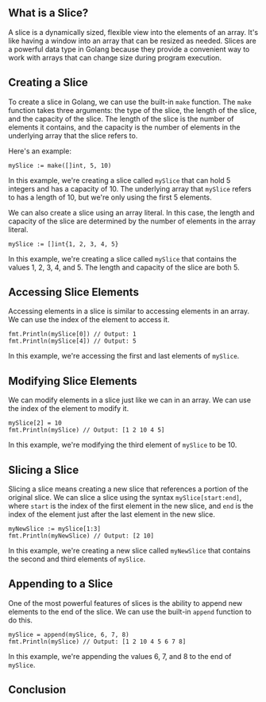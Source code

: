 
## What is a Slice?

A slice is a dynamically sized, flexible view into the elements of an array. It's like having a window into an array that can be resized as needed. Slices are a powerful data type in Golang because they provide a convenient way to work with arrays that can change size during program execution.

## Creating a Slice

To create a slice in Golang, we can use the built-in `make` function. The `make` function takes three arguments: the type of the slice, the length of the slice, and the capacity of the slice. The length of the slice is the number of elements it contains, and the capacity is the number of elements in the underlying array that the slice refers to.

Here's an example:

```
mySlice := make([]int, 5, 10)

```

In this example, we're creating a slice called `mySlice` that can hold 5 integers and has a capacity of 10. The underlying array that `mySlice` refers to has a length of 10, but we're only using the first 5 elements.

We can also create a slice using an array literal. In this case, the length and capacity of the slice are determined by the number of elements in the array literal.

```
mySlice := []int{1, 2, 3, 4, 5}
```

In this example, we're creating a slice called `mySlice` that contains the values 1, 2, 3, 4, and 5. The length and capacity of the slice are both 5.

## Accessing Slice Elements

Accessing elements in a slice is similar to accessing elements in an array. We can use the index of the element to access it.

```
fmt.Println(mySlice[0]) // Output: 1
fmt.Println(mySlice[4]) // Output: 5
```

In this example, we're accessing the first and last elements of `mySlice`.

## Modifying Slice Elements

We can modify elements in a slice just like we can in an array. We can use the index of the element to modify it.

```
mySlice[2] = 10
fmt.Println(mySlice) // Output: [1 2 10 4 5]
```

In this example, we're modifying the third element of `mySlice` to be 10.

## Slicing a Slice

Slicing a slice means creating a new slice that references a portion of the original slice. We can slice a slice using the syntax `mySlice[start:end]`, where `start` is the index of the first element in the new slice, and `end` is the index of the element just after the last element in the new slice.

```
myNewSlice := mySlice[1:3]
fmt.Println(myNewSlice) // Output: [2 10]

```

In this example, we're creating a new slice called `myNewSlice` that contains the second and third elements of `mySlice`.

## Appending to a Slice

One of the most powerful features of slices is the ability to append new elements to the end of the slice. We can use the built-in `append` function to do this.

```
mySlice = append(mySlice, 6, 7, 8)
fmt.Println(mySlice) // Output: [1 2 10 4 5 6 7 8]
```

In this example, we're appending the values 6, 7, and 8 to the end of `mySlice`.

## Conclusion



